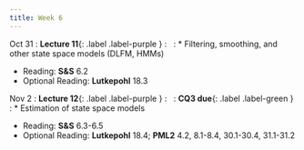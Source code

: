 ```yaml
---
title: Week 6
---
```


Oct 31
: **Lecture 11**{: .label .label-purple } 
  : &nbsp;
: * Filtering, smoothing, and other state space models (DLFM, HMMs)
  * Reading: **S&S** 6.2
  * Optional Reading: **Lutkepohl** 18.3

Nov 2
: **Lecture 12**{: .label .label-purple } 
  : &nbsp;
: **CQ3 due**{: .label .label-green }
: * Estimation of state space models
  * Reading: **S&S** 6.3-6.5
  * Optional Reading: **Lutkepohl** 18.4; **PML2** 4.2, 8.1-8.4, 30.1-30.4, 31.1-31.2